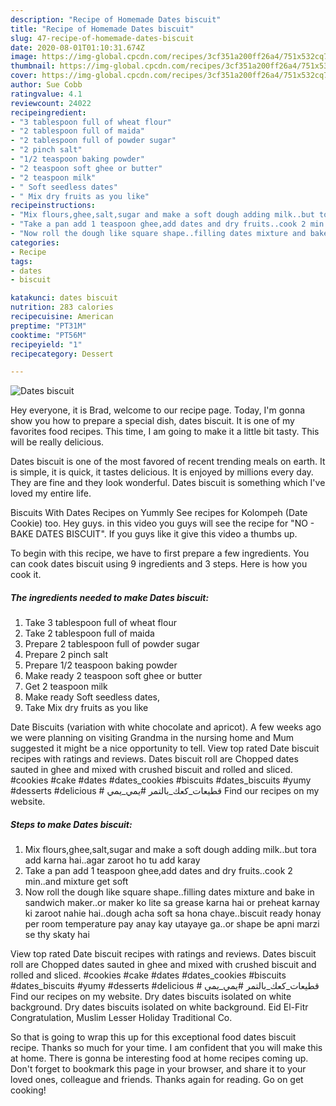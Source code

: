 ```yaml
---
description: "Recipe of Homemade Dates biscuit"
title: "Recipe of Homemade Dates biscuit"
slug: 47-recipe-of-homemade-dates-biscuit
date: 2020-08-01T01:10:31.674Z
image: https://img-global.cpcdn.com/recipes/3cf351a200ff26a4/751x532cq70/dates-biscuit-recipe-main-photo.jpg
thumbnail: https://img-global.cpcdn.com/recipes/3cf351a200ff26a4/751x532cq70/dates-biscuit-recipe-main-photo.jpg
cover: https://img-global.cpcdn.com/recipes/3cf351a200ff26a4/751x532cq70/dates-biscuit-recipe-main-photo.jpg
author: Sue Cobb
ratingvalue: 4.1
reviewcount: 24022
recipeingredient:
- "3 tablespoon full of wheat flour"
- "2 tablespoon full of maida"
- "2 tablespoon full of powder sugar"
- "2 pinch salt"
- "1/2 teaspoon baking powder"
- "2 teaspoon soft ghee or butter"
- "2 teaspoon milk"
- " Soft seedless dates"
- " Mix dry fruits as you like"
recipeinstructions:
- "Mix flours,ghee,salt,sugar and make a soft dough adding milk..but tora add karna hai..agar zaroot ho tu add karay"
- "Take a pan add 1 teaspoon ghee,add dates and dry fruits..cook 2 min..and mixture get soft"
- "Now roll the dough like square shape..filling dates mixture and bake in sandwich maker..or maker ko lite sa grease karna hai or preheat karnay ki zaroot nahie hai..dough acha soft sa hona chaye..biscuit ready honay per room temperature pay anay kay utayaye ga..or shape be apni marzi se thy skaty hai"
categories:
- Recipe
tags:
- dates
- biscuit

katakunci: dates biscuit 
nutrition: 283 calories
recipecuisine: American
preptime: "PT31M"
cooktime: "PT56M"
recipeyield: "1"
recipecategory: Dessert

---
```



![Dates biscuit](https://img-global.cpcdn.com/recipes/3cf351a200ff26a4/751x532cq70/dates-biscuit-recipe-main-photo.jpg)

Hey everyone, it is Brad, welcome to our recipe page. Today, I'm gonna show you how to prepare a special dish, dates biscuit. It is one of my favorites food recipes. This time, I am going to make it a little bit tasty. This will be really delicious.

Dates biscuit is one of the most favored of recent trending meals on earth. It is simple, it is quick, it tastes delicious. It is enjoyed by millions every day. They are fine and they look wonderful. Dates biscuit is something which I've loved my entire life.

Biscuits With Dates Recipes on Yummly See recipes for Kolompeh (Date Cookie) too. Hey guys. in this video you guys will see the recipe for &#34;NO - BAKE DATES BISCUIT&#34;. If you guys like it give this video a thumbs up.


To begin with this recipe, we have to first prepare a few ingredients. You can cook dates biscuit using 9 ingredients and 3 steps. Here is how you cook it.

<!--inarticleads1-->

##### The ingredients needed to make Dates biscuit:

1. Take 3 tablespoon full of wheat flour
1. Take 2 tablespoon full of maida
1. Prepare 2 tablespoon full of powder sugar
1. Prepare 2 pinch salt
1. Prepare 1/2 teaspoon baking powder
1. Make ready 2 teaspoon soft ghee or butter
1. Get 2 teaspoon milk
1. Make ready  Soft seedless dates,
1. Take  Mix dry fruits as you like


Date Biscuits (variation with white chocolate and apricot). A few weeks ago we were planning on visiting Grandma in the nursing home and Mum suggested it might be a nice opportunity to tell. View top rated Date biscuit recipes with ratings and reviews. Dates biscuit roll are Chopped dates sauted in ghee and mixed with crushed biscuit and rolled and sliced. #cookies #cake #dates #dates_cookies #biscuits #dates_biscuits #yumy #desserts #delicious # قطيعات_كعك_بالتمر #يمي_يمي Find our recipes on my website. 

<!--inarticleads2-->

##### Steps to make Dates biscuit:

1. Mix flours,ghee,salt,sugar and make a soft dough adding milk..but tora add karna hai..agar zaroot ho tu add karay
1. Take a pan add 1 teaspoon ghee,add dates and dry fruits..cook 2 min..and mixture get soft
1. Now roll the dough like square shape..filling dates mixture and bake in sandwich maker..or maker ko lite sa grease karna hai or preheat karnay ki zaroot nahie hai..dough acha soft sa hona chaye..biscuit ready honay per room temperature pay anay kay utayaye ga..or shape be apni marzi se thy skaty hai


View top rated Date biscuit recipes with ratings and reviews. Dates biscuit roll are Chopped dates sauted in ghee and mixed with crushed biscuit and rolled and sliced. #cookies #cake #dates #dates_cookies #biscuits #dates_biscuits #yumy #desserts #delicious # قطيعات_كعك_بالتمر #يمي_يمي Find our recipes on my website. Dry dates biscuits isolated on white background. Dry dates biscuits isolated on white background. Eid El-Fitr Congratulation, Muslim Lesser Holiday Traditional Co. 

So that is going to wrap this up for this exceptional food dates biscuit recipe. Thanks so much for your time. I am confident that you will make this at home. There is gonna be interesting food at home recipes coming up. Don't forget to bookmark this page in your browser, and share it to your loved ones, colleague and friends. Thanks again for reading. Go on get cooking!
